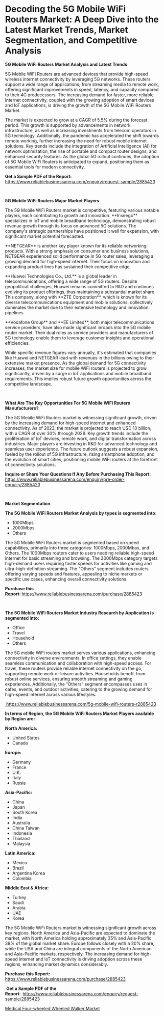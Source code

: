 <p><h1>Decoding the 5G Mobile WiFi Routers Market: A Deep Dive into the Latest Market Trends, Market Segmentation, and Competitive Analysis</h1></p><p><strong>5G Mobile WiFi Routers Market Analysis and Latest Trends</strong></p>
<p><p>5G Mobile WiFi Routers are advanced devices that provide high-speed wireless internet connectivity by leveraging 5G networks. These routers support a wide range of applications, from streaming media to remote work, offering significant improvements in speed, latency, and capacity compared to their 4G predecessors. The increasing demand for faster, more reliable internet connectivity, coupled with the growing adoption of smart devices and IoT applications, is driving the growth of the 5G Mobile WiFi Routers Market.</p><p>The market is expected to grow at a CAGR of 5.5% during the forecast period. This growth is supported by advancements in network infrastructure, as well as increasing investments from telecom operators in 5G technology. Additionally, the pandemic has accelerated the shift towards remote working, further increasing the need for robust mobile internet solutions. Key trends include the integration of Artificial Intelligence (AI) for network optimization, the rise of portable and compact router designs, and enhanced security features. As the global 5G rollout continues, the adoption of 5G Mobile WiFi Routers is anticipated to expand, positioning them as essential tools for modern connectivity.</p></p>
<p><strong>Get a Sample PDF of the Report:&nbsp;</strong> <a href="https://www.reliablebusinessarena.com/enquiry/request-sample/2885423?utm_campaign=3165&utm_medium=2&utm_source=Github&utm_content=ia&utm_term=13032025&utm_id=5g-mobile-wifi-routers">https://www.reliablebusinessarena.com/enquiry/request-sample/2885423</a></p>
<p>&nbsp;</p>
<p><strong>5G Mobile WiFi Routers Major Market Players</strong></p>
<p><p>The 5G Mobile WiFi Routers market is competitive, featuring various notable players, each contributing to growth and innovation. **Inseego** specializes in IoT and mobile broadband technology, demonstrating robust revenue growth through its focus on advanced 5G solutions. The company's strategic partnerships have positioned it well for expansion, with significant market potential forecasted.</p><p>**NETGEAR** is another key player known for its reliable networking products. With a strong emphasis on consumer and business solutions, NETGEAR experienced solid performance in 5G router sales, leveraging a growing demand for high-speed internet. Their focus on innovation and expanding product lines has sustained their competitive edge.</p><p>**Huawei Technologies Co., Ltd.** is a global leader in telecommunications, offering a wide range of 5G routers. Despite geopolitical challenges, Huawei remains committed to R&D and continues evolving its product offerings, thus maintaining a substantial market share. This company, along with **ZTE Corporation**, which is known for its diverse telecommunications equipment and mobile solutions, collectively dominates the market due to their extensive technology and innovation pipelines.</p><p>**Vodafone Group** and **EE Limited**, both major telecommunications service providers, have also made significant inroads into the 5G mobile router market. Their dual roles as service providers and manufacturers of 5G technology enable them to leverage customer insights and operational efficiencies.</p><p>While specific revenue figures vary annually, it's estimated that companies like Huawei and NETGEAR lead with revenues in the billions owing to their extensive market presence. As the global demand for 5G connectivity increases, the market size for mobile WiFi routers is projected to grow significantly, driven by a surge in IoT applications and mobile broadband requirements. This implies robust future growth opportunities across the competitive landscape.</p></p>
<p>&nbsp;</p>
<p><strong>What Are The Key Opportunities For 5G Mobile WiFi Routers Manufacturers?</strong></p>
<p><p>The 5G Mobile WiFi Routers market is witnessing significant growth, driven by the increasing demand for high-speed internet and enhanced connectivity. As of 2023, the market is projected to reach USD 10 billion, with a CAGR of over 30% through 2028. Key growth trends include the proliferation of IoT devices, remote work, and digital transformation across industries. Major players are investing in R&D for advanced technology and seamless user experience. The future outlook suggests a robust expansion, fueled by the rollout of 5G infrastructure, rising smartphone adoption, and the evolution of smart cities, positioning mobile WiFi routers at the forefront of connectivity solutions.</p></p>
<p><strong>Inquire or Share Your Questions If Any Before Purchasing This Report:</strong> <a href="https://www.reliablebusinessarena.com/enquiry/pre-order-enquiry/2885423?utm_campaign=3165&utm_medium=2&utm_source=Github&utm_content=ia&utm_term=13032025&utm_id=5g-mobile-wifi-routers">https://www.reliablebusinessarena.com/enquiry/pre-order-enquiry/2885423</a></p>
<p>&nbsp;</p>
<p><strong>Market Segmentation</strong></p>
<p><strong>The 5G Mobile WiFi Routers Market Analysis by types is segmented into:</strong></p>
<p><ul><li>1000Mbps</li><li>2000Mbps</li><li>Others</li></ul></p>
<p><p>The 5G Mobile WiFi Routers market is segmented based on speed capabilities, primarily into three categories: 1000Mbps, 2000Mbps, and Others. The 1000Mbps routers cater to users needing reliable high-speed internet for basic streaming and browsing. The 2000Mbps category targets high-demand users requiring faster speeds for activities like gaming and ultra-high-definition streaming. The "Others" segment includes routers offering varying speeds and features, appealing to niche markets or specific use cases, enhancing overall connectivity solutions.</p></p>
<p><strong>Purchase this Report:&nbsp;</strong><a href="https://www.reliablebusinessarena.com/purchase/2885423?utm_campaign=3165&utm_medium=2&utm_source=Github&utm_content=ia&utm_term=13032025&utm_id=5g-mobile-wifi-routers">https://www.reliablebusinessarena.com/purchase/2885423</a></p>
<p>&nbsp;</p>
<p><strong>The 5G Mobile WiFi Routers Market Industry Research by Application is segmented into:</strong></p>
<p><ul><li>Office</li><li>Travel</li><li>Household</li><li>Others</li></ul></p>
<p><p>The 5G mobile WiFi routers market serves various applications, enhancing connectivity in diverse environments. In office settings, they enable seamless communication and collaboration with high-speed access. For travel, these routers provide reliable internet connectivity on the go, supporting remote work or leisure activities. Households benefit from robust online services, ensuring smooth streaming and gaming experiences. Additionally, the "Others" segment encompasses uses in cafes, events, and outdoor activities, catering to the growing demand for high-speed internet across various lifestyles.</p></p>
<p><a href="https://www.reliablebusinessarena.com/5g-mobile-wifi-routers-r2885423?utm_campaign=3165&utm_medium=2&utm_source=Github&utm_content=ia&utm_term=13032025&utm_id=5g-mobile-wifi-routers">&nbsp;https://www.reliablebusinessarena.com/5g-mobile-wifi-routers-r2885423</a></p>
<p><strong>In terms of Region, the 5G Mobile WiFi Routers Market Players available by Region are:</strong></p>
<p>
    <p> <strong> North America: </strong>
        <ul>
            <li>United States</li>
            <li>Canada</li>
        </ul>
        </p> 
    <p> <strong> Europe: </strong>
        <ul>
            <li>Germany</li>
            <li>France</li>
            <li>U.K.</li>
            <li>Italy</li>
            <li>Russia</li>
        </ul>
        </p> 
    <p> <strong> Asia-Pacific: </strong>
        <ul>
            <li>China</li>
            <li>Japan</li>
            <li>South Korea</li>
            <li>India</li>
            <li>Australia</li>
            <li>China Taiwan</li>
            <li>Indonesia</li>
            <li>Thailand</li>
            <li>Malaysia</li>
        </ul>
        </p> 
    <p> <strong> Latin America: </strong>
        <ul>
            <li>Mexico</li>
            <li>Brazil</li>
            <li>Argentina Korea</li>
            <li>Colombia</li>
        </ul>
        </p> 
    <p> <strong> Middle East & Africa: </strong>
        <ul>
            <li>Turkey</li>
            <li>Saudi</li>
            <li>Arabia</li>
            <li>UAE</li>
            <li>Korea</li>
        </ul>
    </p>
    </p>
<p><p>The 5G Mobile WiFi Routers market is witnessing significant growth across key regions. North America and Asia-Pacific are expected to dominate the market, with North America holding approximately 35% and Asia-Pacific 38% of the global market share. Europe follows closely with a 20% share, while the USA and China are integral components of the North American and Asia-Pacific markets, respectively. The increasing demand for high-speed internet and IoT connectivity is driving adoption across these regions, enhancing market dynamics considerably.</p></p>
<p><strong>Purchase this Report: </strong><a href="https://www.reliablebusinessarena.com/purchase/2885423?utm_campaign=3165&utm_medium=2&utm_source=Github&utm_content=ia&utm_term=13032025&utm_id=5g-mobile-wifi-routers">https://www.reliablebusinessarena.com/purchase/2885423</a></p>
<p>&nbsp;<strong>Get a Sample PDF of the Report:&nbsp;&nbsp;</strong><a href="https://www.reliablebusinessarena.com/enquiry/request-sample/2885423?utm_campaign=3165&utm_medium=2&utm_source=Github&utm_content=ia&utm_term=13032025&utm_id=5g-mobile-wifi-routers">https://www.reliablebusinessarena.com/enquiry/request-sample/2885423</a></p>
<p><strong></strong></p>
<p><p><a href="https://github.com/leehihkl/Market-Research-Report-List-1/blob/main/medical-four-wheeled-wheeled-walker-market.md?utm_campaign=3165&utm_medium=2&utm_source=Github&utm_content=ia&utm_term=13032025&utm_id=5g-mobile-wifi-routers">Medical Four-wheeled Wheeled Walker Market</a></p></p>